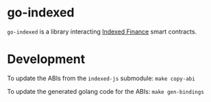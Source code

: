 # go-indexed


`go-indexed` is a library interacting [Indexed Finance](https://indexed.finance) smart contracts.

# Development

To update the ABIs from the `indexed-js` submodule: `make copy-abi`

To update the generated golang code for the ABIs: `make gen-bindings`
